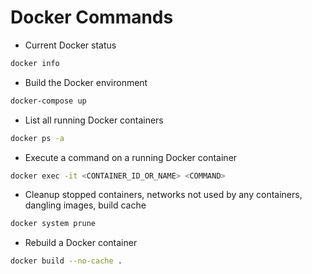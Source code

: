 # Docker Commands

- Current Docker status

```bash
docker info
```

- Build the Docker environment

```bash
docker-compose up
```

- List all running Docker containers

```bash
docker ps -a
```

- Execute a command on a running Docker container

```bash
docker exec -it <CONTAINER_ID_OR_NAME> <COMMAND>
```

- Cleanup stopped containers, networks not used by any containers, dangling images, build cache

```bash
docker system prune
```

- Rebuild a Docker container

```bash
docker build --no-cache .
``` 
